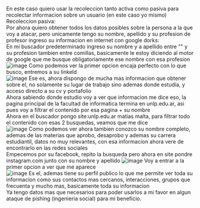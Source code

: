 En este caso quiero usar la recoleccion tanto activa como pasiva para recolectar informacion sobre un usuario (en este caso yo mismo)  
Recoleccion pasiva:  
Por ahora quiero obtener todos los datos posibles sobre la persona a la que voy a atacar, pero unicamente tengo su nombre, apellido y su profesion de profesor
ingreso su informacion en internet con google dorks:    
En mi buscador predeterminado ingreso su nombre y a apellido entre "" y su profesion tambien entre comillas, basicamente le estoy diciendo al motor de google que me busque obligatoriamente ese nombre con esa profesion   
![image](https://github.com/user-attachments/assets/6071c127-ae79-4e4a-baf3-65a27b942039)
Como podemos ver la primer opcion encaja perfecto con lo que busco, entremos a su linkeld  
![image](https://github.com/user-attachments/assets/1e6a0157-5ea1-4f47-84f9-cb450a51e465)
Ese es, ahora dispongo de mucha mas informacion que obtener sobre el, no solamente su lugar de trabajo sino ademas donde estudia, y acceso directo a su cv y portafolio  
Ahora sabiendo donde estudio voy a ver que informacion me dice eso, la pagina principal de la facultad de informatica termina en unlp.edu.ar, asi pues voy a filtrar el contenido por esa pagina + su nombre  
Ahora en el buscador pongo site:unlp.edu.ar matias malta, para filtrar todo el contenido con esas 2 busquedas, veamos que me dice  
![image](https://github.com/user-attachments/assets/ba7b8198-ea54-49b9-9dc5-5fe50ca6521b)
Como podemos ver ahora tambien conozco su nombre completo, ademas de las materias que aprobo, desaprobo y ademas su carrera estudiantil, datos no muy relevantes, con esa informacion ahora vere de encontrarlo en las redes sociales  
Empecemos por su facebook, repito la busqueda pero ahora en site pondre instagram.com  junto con su nombre y apellido
![image](https://github.com/user-attachments/assets/751f40f8-2de3-4fa7-b98c-12d2cc0faeac)
Voy a entrar a la primer opcion a ver que me aparece  
![image](https://github.com/user-attachments/assets/d7e8696d-bbff-4dd5-a2fb-cb6e129062b7)
Es el, ademas tiene su perfil publico lo que me permite ver toda su informacion como sus contactos mas cercanos, interacciones, grupos que frecuenta y mucho mas, basicamente toda su informacion  
Ya tengo datos mas que necesarios para poder usarlos a mi favor en algun ataque de pishing (ingenieria social) para mi beneficio.
